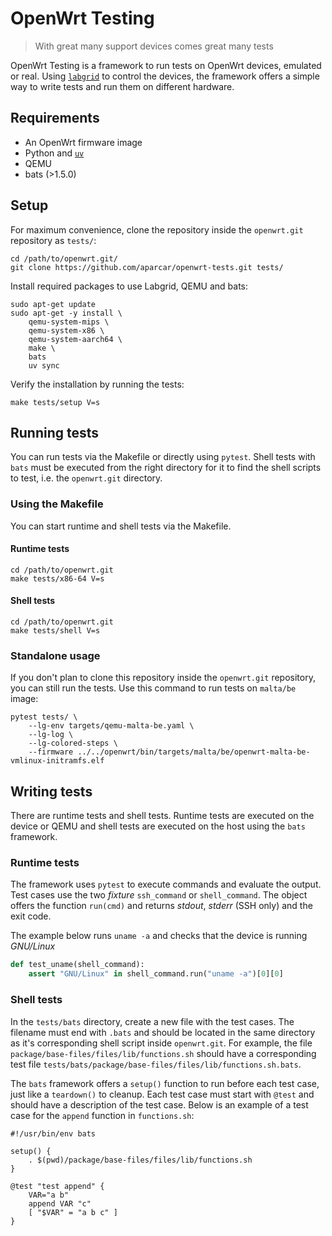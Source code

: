 # OpenWrt Testing

> With great many support devices comes great many tests

OpenWrt Testing is a framework to run tests on OpenWrt devices, emulated or
real. Using [`labgrid`](https://labgrid.readthedocs.io/en/latest/) to control
the devices, the framework offers a simple way to write tests and run them on
different hardware.

## Requirements

- An OpenWrt firmware image
- Python and [`uv`](https://docs.astral.sh/uv/)
- QEMU
- bats (>1.5.0)


## Setup

For maximum convenience, clone the repository inside the `openwrt.git`
repository as `tests/`:

```shell
cd /path/to/openwrt.git/
git clone https://github.com/aparcar/openwrt-tests.git tests/
```

Install required packages to use Labgrid, QEMU and bats:

```shell
sudo apt-get update
sudo apt-get -y install \
    qemu-system-mips \
    qemu-system-x86 \
    qemu-system-aarch64 \
    make \
    bats
    uv sync
```

Verify the installation by running the tests:

```shell
make tests/setup V=s
```

## Running tests

You can run tests via the Makefile or directly using `pytest`. Shell tests with
`bats` must be executed from the right directory for it to find the shell
scripts to test, i.e. the `openwrt.git` directory.

### Using the Makefile

You can start runtime and shell tests via the Makefile.
#### Runtime tests

```shell
cd /path/to/openwrt.git
make tests/x86-64 V=s
```

#### Shell tests

```shell
cd /path/to/openwrt.git
make tests/shell V=s
```

### Standalone usage

If you don't plan to clone this repository inside the `openwrt.git` repository,
you can still run the tests. Use this command to run tests on `malta/be` image:

```shell
pytest tests/ \
    --lg-env targets/qemu-malta-be.yaml \
    --lg-log \
    --lg-colored-steps \
    --firmware ../../openwrt/bin/targets/malta/be/openwrt-malta-be-vmlinux-initramfs.elf
```

## Writing tests

There are runtime tests and shell tests. Runtime tests are executed on the
device or QEMU and shell tests are executed on the host using the `bats`
framework.

### Runtime tests

The framework uses `pytest` to execute commands and evaluate the output. Test
cases use the two _fixture_ `ssh_command` or `shell_command`. The object offers
the function `run(cmd)` and returns _stdout_, _stderr_ (SSH only) and the exit
code.

The example below runs `uname -a` and checks that the device is running
_GNU/Linux_

```python
def test_uname(shell_command):
    assert "GNU/Linux" in shell_command.run("uname -a")[0][0]
```

### Shell tests

In the `tests/bats` directory, create a new file with the test cases. The
filename must end with `.bats` and should be located in the same directory as
it's corresponding shell script inside `openwrt.git`. For example, the file
`package/base-files/files/lib/functions.sh` should have a corresponding test
file `tests/bats/package/base-files/files/lib/functions.sh.bats`.

The `bats` framework offers a `setup()` function to run before each test case,
just like a `teardown()` to cleanup. Each test case must start with `@test` and
should have a description of the test case. Below is an example of a test case
for the `append` function in `functions.sh`:

```shell
#!/usr/bin/env bats

setup() {
    . $(pwd)/package/base-files/files/lib/functions.sh
}

@test "test append" {
    VAR="a b"
    append VAR "c"
    [ "$VAR" = "a b c" ]
}
```

